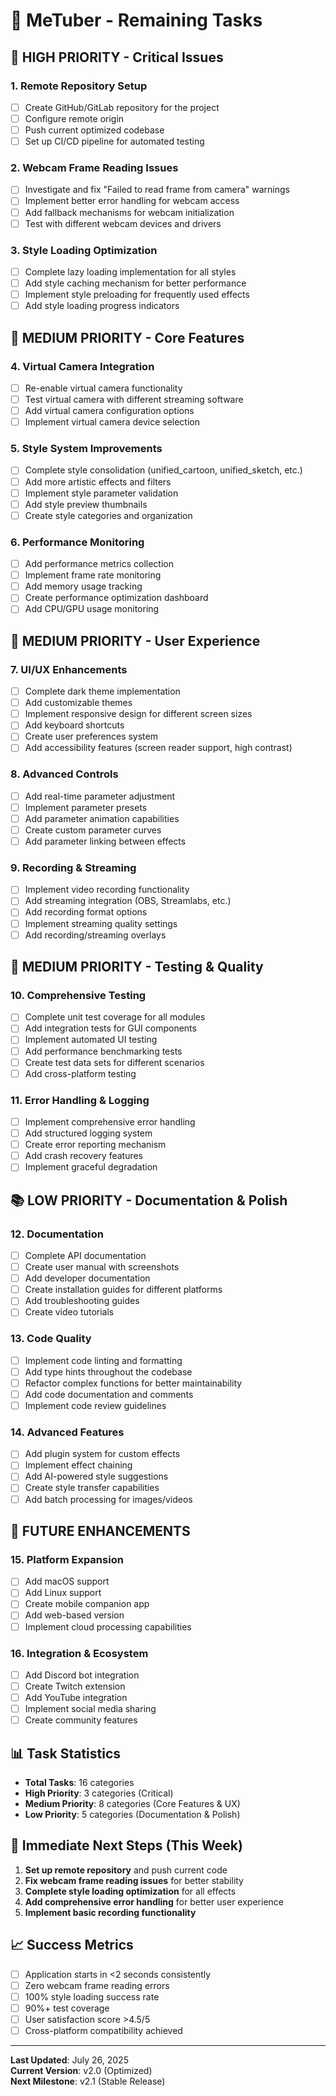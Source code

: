 # 🎯 MeTuber - Remaining Tasks

## 🚀 **HIGH PRIORITY - Critical Issues**

### 1. **Remote Repository Setup**
- [ ] Create GitHub/GitLab repository for the project
- [ ] Configure remote origin
- [ ] Push current optimized codebase
- [ ] Set up CI/CD pipeline for automated testing

### 2. **Webcam Frame Reading Issues**
- [ ] Investigate and fix "Failed to read frame from camera" warnings
- [ ] Implement better error handling for webcam access
- [ ] Add fallback mechanisms for webcam initialization
- [ ] Test with different webcam devices and drivers

### 3. **Style Loading Optimization**
- [ ] Complete lazy loading implementation for all styles
- [ ] Add style caching mechanism for better performance
- [ ] Implement style preloading for frequently used effects
- [ ] Add style loading progress indicators

## 🔧 **MEDIUM PRIORITY - Core Features**

### 4. **Virtual Camera Integration**
- [ ] Re-enable virtual camera functionality
- [ ] Test virtual camera with different streaming software
- [ ] Add virtual camera configuration options
- [ ] Implement virtual camera device selection

### 5. **Style System Improvements**
- [ ] Complete style consolidation (unified_cartoon, unified_sketch, etc.)
- [ ] Add more artistic effects and filters
- [ ] Implement style parameter validation
- [ ] Add style preview thumbnails
- [ ] Create style categories and organization

### 6. **Performance Monitoring**
- [ ] Add performance metrics collection
- [ ] Implement frame rate monitoring
- [ ] Add memory usage tracking
- [ ] Create performance optimization dashboard
- [ ] Add CPU/GPU usage monitoring

## 🎨 **MEDIUM PRIORITY - User Experience**

### 7. **UI/UX Enhancements**
- [ ] Complete dark theme implementation
- [ ] Add customizable themes
- [ ] Implement responsive design for different screen sizes
- [ ] Add keyboard shortcuts
- [ ] Create user preferences system
- [ ] Add accessibility features (screen reader support, high contrast)

### 8. **Advanced Controls**
- [ ] Add real-time parameter adjustment
- [ ] Implement parameter presets
- [ ] Add parameter animation capabilities
- [ ] Create custom parameter curves
- [ ] Add parameter linking between effects

### 9. **Recording & Streaming**
- [ ] Implement video recording functionality
- [ ] Add streaming integration (OBS, Streamlabs, etc.)
- [ ] Add recording format options
- [ ] Implement streaming quality settings
- [ ] Add recording/streaming overlays

## 🧪 **MEDIUM PRIORITY - Testing & Quality**

### 10. **Comprehensive Testing**
- [ ] Complete unit test coverage for all modules
- [ ] Add integration tests for GUI components
- [ ] Implement automated UI testing
- [ ] Add performance benchmarking tests
- [ ] Create test data sets for different scenarios
- [ ] Add cross-platform testing

### 11. **Error Handling & Logging**
- [ ] Implement comprehensive error handling
- [ ] Add structured logging system
- [ ] Create error reporting mechanism
- [ ] Add crash recovery features
- [ ] Implement graceful degradation

## 📚 **LOW PRIORITY - Documentation & Polish**

### 12. **Documentation**
- [ ] Complete API documentation
- [ ] Create user manual with screenshots
- [ ] Add developer documentation
- [ ] Create installation guides for different platforms
- [ ] Add troubleshooting guides
- [ ] Create video tutorials

### 13. **Code Quality**
- [ ] Implement code linting and formatting
- [ ] Add type hints throughout the codebase
- [ ] Refactor complex functions for better maintainability
- [ ] Add code documentation and comments
- [ ] Implement code review guidelines

### 14. **Advanced Features**
- [ ] Add plugin system for custom effects
- [ ] Implement effect chaining
- [ ] Add AI-powered style suggestions
- [ ] Create style transfer capabilities
- [ ] Add batch processing for images/videos

## 🚀 **FUTURE ENHANCEMENTS**

### 15. **Platform Expansion**
- [ ] Add macOS support
- [ ] Add Linux support
- [ ] Create mobile companion app
- [ ] Add web-based version
- [ ] Implement cloud processing capabilities

### 16. **Integration & Ecosystem**
- [ ] Add Discord bot integration
- [ ] Create Twitch extension
- [ ] Add YouTube integration
- [ ] Implement social media sharing
- [ ] Create community features

## 📊 **Task Statistics**

- **Total Tasks**: 16 categories
- **High Priority**: 3 categories (Critical)
- **Medium Priority**: 8 categories (Core Features & UX)
- **Low Priority**: 5 categories (Documentation & Polish)

## 🎯 **Immediate Next Steps (This Week)**

1. **Set up remote repository** and push current code
2. **Fix webcam frame reading issues** for better stability
3. **Complete style loading optimization** for all effects
4. **Add comprehensive error handling** for better user experience
5. **Implement basic recording functionality**

## 📈 **Success Metrics**

- [ ] Application starts in <2 seconds consistently
- [ ] Zero webcam frame reading errors
- [ ] 100% style loading success rate
- [ ] 90%+ test coverage
- [ ] User satisfaction score >4.5/5
- [ ] Cross-platform compatibility achieved

---

**Last Updated**: July 26, 2025  
**Current Version**: v2.0 (Optimized)  
**Next Milestone**: v2.1 (Stable Release) 